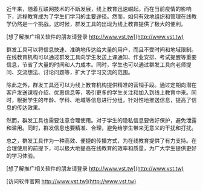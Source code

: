 近年来，随着互联网技术的不断发展，线上教育迅速崛起。而在当前疫情的影响下，远程教育成为了学生们学习的主要途径。然而，如何有效地组织和管理在线教学仍然是一个挑战。这时候，群发工具的出现为线上教育提供了极大的便利。

[想了解推广相关软件的朋友请登录 http://www.vst.tw](http://www.vst.tw)

群发工具可以将信息快速、准确地传达给大量的用户，而且不受时间和地域限制。在线教育机构可以通过群发工具向学生发送上课通知、作业安排、考试提醒等重要信息，节省了大量的时间和人力成本。同时，学生也可以通过群发工具向老师提问、交流想法、讨论问题等，扩大了学习交流的范围。

除此之外，群发工具还可以为线上教育机构提供精准的营销手段。通过定期向潜在客户发送课程介绍、优惠信息等，吸引更多的学生关注和加入到线上教育中来。同时，根据学生的年龄、学科、地域等信息进行分组，针对性地推送信息，提高了信息的传达效果。

然而，群发工具也需要注意合理使用。对于学生的隐私信息要做好保护，避免泄露和滥用。同时，群发信息也要精准、合理，避免给学生带来无意义的干扰和打扰。

总之，群发工具作为一种高效、便捷的传播方式，为在线教育提供了有力支持。在合理使用的前提下，可以极大地提高在线教育的效率和质量，为广大学生提供更好的学习体验。

[想了解推广相关软件的朋友请登录 http://www.vst.tw](http://www.vst.tw)


[访问软件官网 http://www.vst.tw](http://www.vst.tw)
